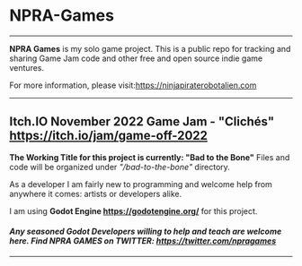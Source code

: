 # NPRA-Games

-------------------

**NPRA Games** is my solo game project. This is a public repo for tracking and sharing Game Jam code and other free and open source indie game ventures.

For more information, please visit:<https://ninjapiraterobotalien.com>

-------------------

## Itch.IO November 2022 Game Jam - "Clichés" <https://itch.io/jam/game-off-2022>

**The Working Title for this project is currently: "Bad to the Bone"** Files and code will be organized under *"/bad-to-the-bone"* directory.

As a developer I am fairly new to programming and welcome help from anywhere it comes: artists or developers alike. 

I am using **Godot Engine <https://godotengine.org/>** for this project. 

#### ***Any seasoned Godot Developers willing to help and teach are welcome here. Find NPRA GAMES on TWITTER: <https://twitter.com/npragames>***

-------------------
